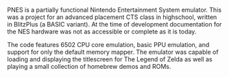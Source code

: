 PNES is a partially functional Nintendo Entertainment System emulator. This was a project for an advanced placement CTS class in highschool, written in BlitzPlus (a BASIC variant). At the time of development documentation for the NES hardware was not as accessible or complete as it is today.

The code features 6502 CPU core emulation, basic PPU emulation, and support for only the default memory mapper. The emulator was capable of loading and displaying the titlescreen for The Legend of Zelda as well as playing a small collection of homebrew demos and ROMs.
